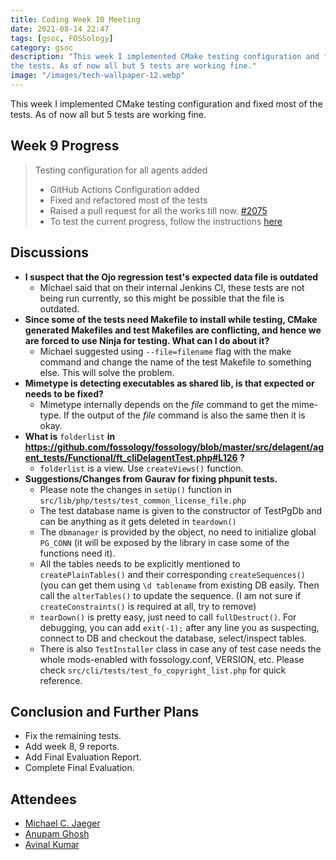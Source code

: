 ```yaml
---
title: Coding Week 10 Meeting
date: 2021-08-14 22:47
tags: [gsoc, FOSSology]
category: gsoc
description: "This week I implemented CMake testing configuration and fixed most of
the tests. As of now all but 5 tests are working fine."
image: "/images/tech-wallpaper-12.webp"
---
```


This week I implemented CMake testing configuration and fixed most of the tests. As of now all but 5 tests are working fine.

## Week 9 Progress

> Testing configuration for all agents added
>
> - GitHub Actions Configuration added
> - Fixed and refactored most of the tests
> - Raised a pull request for all the works till now. [#2075](https://github.com/fossology/fossology/pull/2075)
> - To test the current progress, follow the instructions [here](https://github.com/avinal/FOSSology/wiki#test-the-new-system-only-gcc-with-make-and-ninja-tested-for-now)

## Discussions

- **I suspect that the Ojo regression test's expected data file is
  outdated**
  - Michael said that on their internal Jenkins CI, these tests are not
    being run currently, so this might be possible that the file is
    outdated.
- **Since some of the tests need Makefile to install while testing,
  CMake generated Makefiles and test Makefiles are conflicting, and
  hence we are forced to use Ninja for testing. What can I do about
  it?**
  - Michael suggested using `--file=filename` flag with the make command
    and change the name of the test Makefile to something else. This
    will solve the problem.
- **Mimetype is detecting executables as shared lib, is that expected or
  needs to be fixed?**
  - Mimetype internally depends on the *file* command to get the
    mime-type. If the output of the *file* command is also the same then
    it is okay.
- **What is** `folderlist` **in
  <https://github.com/fossology/fossology/blob/master/src/delagent/agent_tests/Functional/ft_cliDelagentTest.php#L126>
  ?**
  - `folderlist` is a view. Use `createViews()` function.
- **Suggestions/Changes from Gaurav for fixing phpunit tests.**
  - Please note the changes in `setUp()` function in
    `src/lib/php/tests/test_common_license_file.php`
  - The test database name is given to the constructor of TestPgDb and
    can be anything as it gets deleted in `teardown()`
  - The `dbmanager` is provided by the object, no need to initialize
    global `PG_CONN` (it will be exposed by the library in case some of
    the functions need it).
  - All the tables needs to be explicitly mentioned to
    `createPlainTables()` and their corresponding `createSequences()`
    (you can get them using `\d tablename` from existing DB easily. Then
    call the `alterTables()` to update the sequence. (I am not sure if
    `createConstraints()` is required at all, try to remove)
  - `tearDown()` is pretty easy, just need to call `fullDestruct()`. For
    debugging, you can add `exit(-1);` after any line you as suspecting,
    connect to DB and checkout the database, select/inspect tables.
  - There is also `TestInstaller` class in case any of test case needs
    the whole mods-enabled with fossology.conf, VERSION, etc. Please
    check `src/cli/tests/test_fo_copyright_list.php` for quick
    reference.

## Conclusion and Further Plans

- Fix the remaining tests.
- Add week 8, 9 reports.
- Add Final Evaluation Report.
- Complete Final Evaluation.

## Attendees

- [Michael C. Jaeger](https://github.com/mcjaeger)
- [Anupam Ghosh](https://github.com/ag4ums)
- [Avinal Kumar](https://github.com/avinal)
